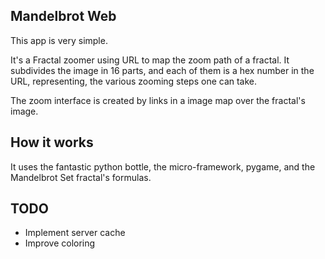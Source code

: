 ## Mandelbrot Web

This app is very simple.

It's a Fractal zoomer using URL to map the zoom path of a fractal. It
subdivides the image in 16 parts, and each of them is a hex number in the URL,
representing, the various zooming steps one can take.

The zoom interface is created by links in a image map over the fractal's image.

## How it works

It uses the fantastic python bottle, the micro-framework, pygame, and the
Mandelbrot Set fractal's formulas.

## TODO

* Implement server cache
* Improve coloring


